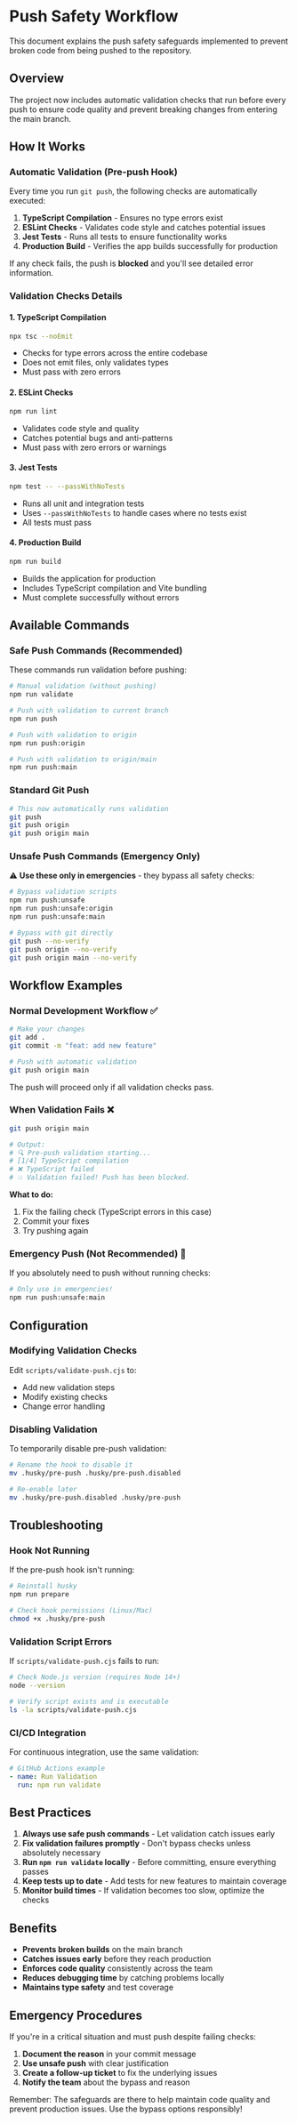 # Push Safety Workflow

This document explains the push safety safeguards implemented to prevent broken code from being pushed to the repository.

## Overview

The project now includes automatic validation checks that run before every push to ensure code quality and prevent breaking changes from entering the main branch.

## How It Works

### Automatic Validation (Pre-push Hook)

Every time you run `git push`, the following checks are automatically executed:

1. **TypeScript Compilation** - Ensures no type errors exist
2. **ESLint Checks** - Validates code style and catches potential issues  
3. **Jest Tests** - Runs all tests to ensure functionality works
4. **Production Build** - Verifies the app builds successfully for production

If any check fails, the push is **blocked** and you'll see detailed error information.

### Validation Checks Details

#### 1. TypeScript Compilation
```bash
npx tsc --noEmit
```
- Checks for type errors across the entire codebase
- Does not emit files, only validates types
- Must pass with zero errors

#### 2. ESLint Checks  
```bash
npm run lint
```
- Validates code style and quality
- Catches potential bugs and anti-patterns
- Must pass with zero errors or warnings

#### 3. Jest Tests
```bash
npm test -- --passWithNoTests
```
- Runs all unit and integration tests
- Uses `--passWithNoTests` to handle cases where no tests exist
- All tests must pass

#### 4. Production Build
```bash
npm run build
```
- Builds the application for production
- Includes TypeScript compilation and Vite bundling
- Must complete successfully without errors

## Available Commands

### Safe Push Commands (Recommended)

These commands run validation before pushing:

```bash
# Manual validation (without pushing)
npm run validate

# Push with validation to current branch
npm run push

# Push with validation to origin
npm run push:origin  

# Push with validation to origin/main
npm run push:main
```

### Standard Git Push

```bash
# This now automatically runs validation
git push
git push origin
git push origin main
```

### Unsafe Push Commands (Emergency Only)

⚠️ **Use these only in emergencies** - they bypass all safety checks:

```bash
# Bypass validation scripts
npm run push:unsafe
npm run push:unsafe:origin
npm run push:unsafe:main

# Bypass with git directly
git push --no-verify
git push origin --no-verify  
git push origin main --no-verify
```

## Workflow Examples

### Normal Development Workflow ✅

```bash
# Make your changes
git add .
git commit -m "feat: add new feature"

# Push with automatic validation
git push origin main
```

The push will proceed only if all validation checks pass.

### When Validation Fails ❌

```bash
git push origin main

# Output:
# 🔍 Pre-push validation starting...
# [1/4] TypeScript compilation
# ❌ TypeScript failed
# 💥 Validation failed! Push has been blocked.
```

**What to do:**
1. Fix the failing check (TypeScript errors in this case)
2. Commit your fixes
3. Try pushing again

### Emergency Push (Not Recommended) 🚨

If you absolutely need to push without running checks:

```bash
# Only use in emergencies!
npm run push:unsafe:main
```

## Configuration

### Modifying Validation Checks

Edit `scripts/validate-push.cjs` to:
- Add new validation steps
- Modify existing checks
- Change error handling

### Disabling Validation

To temporarily disable pre-push validation:

```bash
# Rename the hook to disable it
mv .husky/pre-push .husky/pre-push.disabled

# Re-enable later
mv .husky/pre-push.disabled .husky/pre-push
```

## Troubleshooting

### Hook Not Running

If the pre-push hook isn't running:

```bash
# Reinstall husky
npm run prepare

# Check hook permissions (Linux/Mac)
chmod +x .husky/pre-push
```

### Validation Script Errors

If `scripts/validate-push.cjs` fails to run:

```bash
# Check Node.js version (requires Node 14+)
node --version

# Verify script exists and is executable
ls -la scripts/validate-push.cjs
```

### CI/CD Integration

For continuous integration, use the same validation:

```yaml
# GitHub Actions example
- name: Run Validation
  run: npm run validate
```

## Best Practices

1. **Always use safe push commands** - Let validation catch issues early
2. **Fix validation failures promptly** - Don't bypass checks unless absolutely necessary  
3. **Run `npm run validate` locally** - Before committing, ensure everything passes
4. **Keep tests up to date** - Add tests for new features to maintain coverage
5. **Monitor build times** - If validation becomes too slow, optimize the checks

## Benefits

- **Prevents broken builds** on the main branch
- **Catches issues early** before they reach production
- **Enforces code quality** consistently across the team
- **Reduces debugging time** by catching problems locally
- **Maintains type safety** and test coverage

## Emergency Procedures

If you're in a critical situation and must push despite failing checks:

1. **Document the reason** in your commit message
2. **Use unsafe push** with clear justification  
3. **Create a follow-up ticket** to fix the underlying issues
4. **Notify the team** about the bypass and reason

Remember: The safeguards are there to help maintain code quality and prevent production issues. Use the bypass options responsibly!